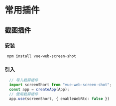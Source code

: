 # 常用插件

## 截图插件

### 安装
```shell
 npm install vue-web-screen-shot
```
### 引入
```ts
  // 导入截屏插件
  import screenShort from "vue-web-screen-shot";
  const app = createApp(App);
  // 使用截屏插件
  app.use(screenShort, { enableWebRtc: false })
```